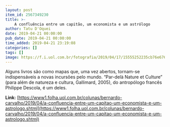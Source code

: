 ```yaml
---
layout: post
item_id: 2567349230
title: >-
    A confluência entre um capitão, um economista e um astrólogo
author: Tatu D'Oquei
date: 2019-04-21 00:00:00
pub_date: 2019-04-21 00:00:00
time_added: 2019-04-21 23:19:08
categories: []
tags: []
image: https://f.i.uol.com.br/fotografia/2019/04/17/15555252235cb76e67612e6_1555525223_3x2_rt.jpg
---
```


Alguns livros são como mapas que, uma vez abertos, tornam-se indispensáveis a novas incursões pelo mundo. “Par-delà Nature et Culture” (para além de natureza e cultura, Gallimard, 2005), do antropólogo francês Philippe Descola, é um deles.

**Link:** [https://www1.folha.uol.com.br/colunas/bernardo-carvalho/2019/04/a-confluencia-entre-um-capitao-um-economista-e-um-astrologo.shtml](https://www1.folha.uol.com.br/colunas/bernardo-carvalho/2019/04/a-confluencia-entre-um-capitao-um-economista-e-um-astrologo.shtml)

